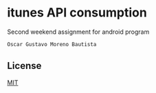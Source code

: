 # itunes API consumption

Second weekend assignment for android program

```bash
Oscar Gustavo Moreno Bautista
```


## License
[MIT](https://choosealicense.com/licenses/mit/)
